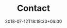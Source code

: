 ---
title: "Contact"
date: 2018-07-12T18:19:33+06:00
bg_image: images/contact.jpg
description : "This is meta description"
---